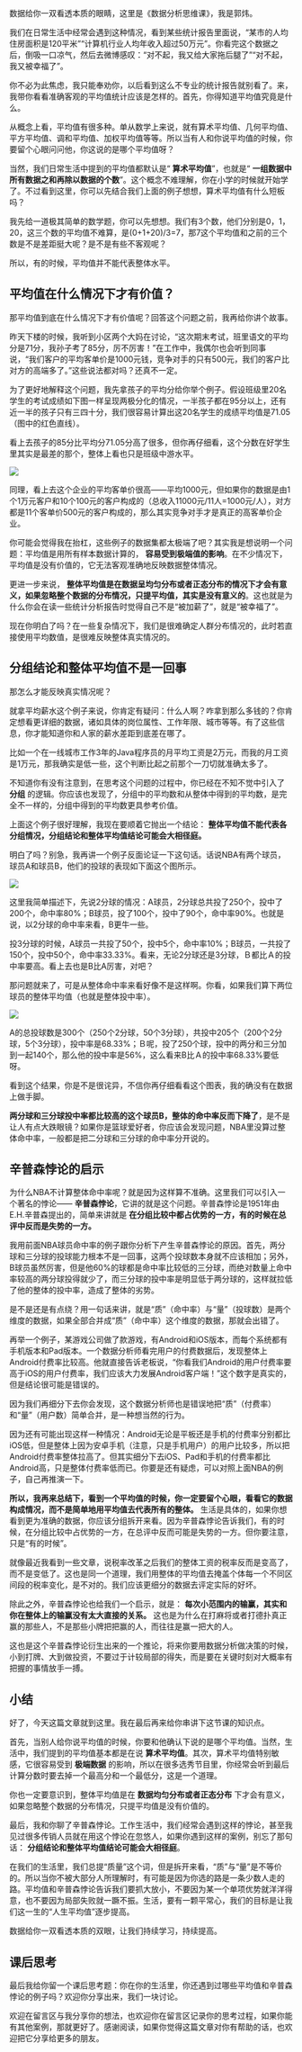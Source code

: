 数据给你一双看透本质的眼睛，这里是《数据分析思维课》，我是郭炜。

我们在日常生活中经常会遇到这种情况，看到某些统计报告里面说，“某市的人均住房面积是120平米”“计算机行业人均年收入超过50万元”。你看完这个数据之后，倒吸一口凉气，然后去微博感叹：“对不起，我又给大家拖后腿了”“对不起，我又被幸福了”。

你不必为此焦虑，我只能奉劝你，以后看到这么不专业的统计报告就别看了。来，我带你看看准确客观的平均值统计应该是怎样的。首先，你得知道平均值究竟是什么。

从概念上看，平均值有很多种。单从数学上来说，就有算术平均值、几何平均值、平方平均值、调和平均值、加权平均值等等。所以当有人和你说平均值的时候，你要留个心眼问问他，你这说的是哪个平均值呀？

当然，我们日常生活中提到的平均值都默认是“ **算术平均值**”，也就是“ **一组数据中所有数据之和再除以数据的个数**”。这个概念不难理解，你在小学的时候就开始学了。不过看到这里，你可以先结合我们上面的例子想想，算术平均值有什么短板吗？

我先给一道极其简单的数学题，你可以先想想。我们有3个数，他们分别是0，1，20，这三个数的平均值不难算，是(0+1+20)/3=7，那7这个平均值和之前的三个数是不是差距挺大呢？是不是有些不客观呢？

所以，有的时候，平均值并不能代表整体水平。

## 平均值在什么情况下才有价值？

那平均值到底在什么情况下才有价值呢？回答这个问题之前，我再给你讲个故事。

昨天下楼的时候，我听到小区两个大妈在讨论，“这次期末考试，班里语文的平均分是71分，我孙子考了85分，厉不厉害！”在工作中，我偶尔也会听到同事说，“我们客户的平均客单价是1000元钱，竞争对手的只有500元，我们的客户比对方的高端多了。”这些说法都对吗？还真不一定。

为了更好地解释这个问题，我先拿孩子的平均分给你举个例子。假设班级里20名学生的考试成绩如下图一样呈现两极分化的情况，一半孩子都在95分以上，还有近一半的孩子只有三四十分，我们很容易计算出这20名学生的成绩平均值是71.05（图中的红色直线）。

看上去孩子的85分比平均分71.05分高了很多，但你再仔细看，这个分数在好学生里其实是最差的那个，整体上看也只是班级中游水平。

![](https://static001.geekbang.org/resource/image/7f/ab/7f7c7aef0fd8e22fd002f73a7a46b7ab.jpg?wh=2000x1285)

同理，看上去这个企业的平均客单价很高——平均1000元，但如果你的数据是由1个1万元客户和10个100元的客户构成的（总收入11000元/11人=1000元/人），对方都是11个客单价500元的客户构成的，那么其实竞争对手才是真正的高客单价企业。

你可能会觉得我在抬杠，这些例子的数据集都太极端了吧？其实我是想说明一个问题：平均值是用所有样本数据计算的， **容易受到极端值的影响**。在不少情况下，平均值是没有价值的，它无法客观准确地反映数据整体情况。

更进一步来说， **整体平均值是在数据呈均匀分布或者正态分布的情况下才会有意义，如果忽略整个数据的分布情况，只提平均值，其实是没有意义的**。这也就是为什么你会在读一些统计分析报告时觉得自己不是“被加薪了”，就是“被幸福了”。

现在你明白了吗？在一些复杂情况下，我们是很难确定人群分布情况的，此时若直接使用平均数值，是很难反映整体真实情况的。

## 分组结论和整体平均值不是一回事

那怎么才能反映真实情况呢？

就拿平均薪水这个例子来说，你肯定有疑问：什么人啊？咋拿到那么多钱的？你肯定想看更详细的数据，诸如具体的岗位属性、工作年限、城市等等。有了这些信息，你才能知道你和人家的薪水差距到底差在哪了。

比如一个在一线城市工作3年的Java程序员的月平均工资是2万元，而我的月工资是1万元，那我确实是低一些，这个判断比起之前那个一刀切就准确太多了。

不知道你有没有注意到，在思考这个问题的过程中，你已经在不知不觉中引入了 **分组** 的逻辑。你应该也发现了，分组中的平均数和从整体中得到的平均数，是完全不一样的，分组中得到的平均数更具参考价值。

上面这个例子很好理解，我现在要顺着它抛出一个结论： **整体平均值不能代表各分组情况，分组结论和整体平均值结论可能会大相径庭。**

明白了吗？别急，我再讲一个例子反面论证一下这句话。话说NBA有两个球员，球员A和球员B，他们的投球的表现如下面这个图所示。

![](https://static001.geekbang.org/resource/image/39/30/39f22a9b0334591cf1836cc344ed4230.jpg?wh=1908x967)

这里我简单描述下，先说2分球的情况：A球员，2分球总共投了250个，投中了200个，命中率80%；B球员，投了100个，投中了90个，命中率90%。也就是说，以2分球的命中率来看，B更牛一些。

投3分球的时候，A球员一共投了50个，投中5个，命中率10%；B球员，一共投了150个，投中50个，命中率33.33%。看来，无论2分球还是3分球，Ｂ都比Ａ的投中率要高。看上去也是B比A厉害，对吧？

那问题就来了，可是从整体命中率来看好像不是这样啊。你看，如果我们算下两位球员的整体平均值（也就是整体投中率）。

![](https://static001.geekbang.org/resource/image/9f/36/9f1726a5a5431b0fab08ed8c51373e36.jpg?wh=1864x888)

A的总投球数是300个（250个2分球，50个3分球），共投中205个（200个2分球，5个3分球），投中率是68.33%；Ｂ呢，投了250个球，投中的两分和三分加到一起140个，那么他的投中率是56%，这么看来B比Ａ的投中率68.33%要低呀。

看到这个结果，你是不是很诧异，不信你再仔细看看这个图表，我的确没有在数据上做手脚。

**两分球和三分球投中率都比较高的这个球员B，整体的命中率反而下降了**，是不是让人有点大跌眼镜？如果你是篮球爱好者，你应该会发现问题，NBA里没算过整体命中率，一般都是把二分球和三分球的命中率分开说的。

## 辛普森悖论的启示

为什么NBA不计算整体命中率呢？就是因为这样算不准确。这里我们可以引入一个著名的悖论—— **辛普森悖论**，它讲的就是这个问题。辛普森悖论是1951年由E.H.辛普森提出的，简单来讲就是 **在分组比较中都占优势的一方，有的时候在总评中反而是失势的一方。**

我用前面NBA球员命中率的例子跟你分析下产生辛普森悖论的原因。首先，两分球和三分球的投球能力根本不是一回事，这两个投球数本身就不应该相加；另外，B球员虽然厉害，但是他60%的球都是命中率比较低的三分球，而绝对数量上命中率较高的两分球投得就少了，而三分球的投中率是明显低于两分球的，这样就拉低了他的整体的投中率，造成了整体的劣势。

是不是还是有点绕？用一句话来讲，就是“质”（命中率）与“量”（投球数）是两个维度的数据，如果全部合并成“质”（命中率）这个维度的数据，那就会出错了。

再举一个例子，某游戏公司做了款游戏，有Android和iOS版本，而每个系统都有手机版本和Pad版本。一个数据分析师看完用户的付费数据后，发现整体上Android付费率比较高。他就直接告诉老板说，“你看我们Android的用户付费率要高于iOS的用户付费率，我们应该大力发展Android客户端！”这个数字是真实的，但是结论很可能是错误的。

因为我们再细分下去你会发现，这个数据分析师也是错误地把“质”（付费率）和“量”（用户数）简单合并，是一种想当然的行为。

因为还有可能出现这样一种情况：Android无论是平板还是手机的付费率分别都比iOS低，但是整体上因为安卓手机（注意，只是手机用户）的用户比较多，所以把Android付费率整体拉高了。但其实细分下去iOS、Pad和手机的付费率都比Android高，只是整体付费率低而已。你要是还有疑虑，可以对照上面NBA的例子，自己再推演一下。

**所以，我再来总结下，看到一个平均值的时候，你一定要留个心眼，看看它的数据构成情况，而不是简单地用平均值去代表所有的整体。** 生活是具体的，如果你想看到更为准确的数据，你应该分组拆开来看。因为辛普森悖论告诉我们，有的时候，在分组比较中占优势的一方，在总评中反而可能是失势的一方。但你要注意，只是“有的时候”。

就像最近我看到一些文章，说税率改革之后我们的整体工资的税率反而是变高了，而不是变低了。这也是同一个道理，我们用整体的平均值去掩盖个体每一个不同区间段的税率变化，是不对的。我们应该更细分的数据去评定实际的好坏。

除此之外，辛普森悖论也给我们一个启示，就是： **每次小范围内的输赢，其实和你在整体上的输赢没有太大直接的关系。** 这也是为什么在打麻将或者打德扑真正赢的那些人，不是那些小牌把把赢的人，而往往是赢一把大的人。

这也是这个辛普森悖论衍生出来的一个推论，将来你要用数据分析做决策的时候，小到打牌、大到做投资，不要过于计较局部的得失，而是要在关键时刻对大概率有把握的事情放手一搏。

## 小结

好了，今天这篇文章就到这里。我在最后再来给你串讲下这节课的知识点。

首先，当别人给你说平均值的时候，你要和他确认下说的是哪个平均值。当然，生活中，我们提到的平均值基本都是在说 **算术平均值**。其次，算术平均值特别敏感，它很容易受到 **极端数据** 的影响，所以在很多选秀节目里，你经常会听到最后计算分数时要去掉一个最高分和一个最低分，这是一个道理。

你也一定要意识到，整体平均值是在 **数据均匀分布或者正态分布** 下才会有意义，如果忽略整个数据的分布情况，只提平均值是没有价值的。

最后，我和你聊了辛普森悖论。工作生活中，我们经常会遇到这样的悖论，甚至我见过很多传销人员就在用这个悖论在忽悠人，如果你遇到这样的案例，别忘了那句话： **分组结论和整体平均值结论可能会大相径庭**。

在我们的生活里，我们总提“质量”这个词，但是拆开来看，“质”与“量”是不等价的。所以当你不被大部分人所理解时，有可能是因为你选的路是一条少数人走的路。平均值和辛普森悖论告诉我们要抓大放小，不要因为某一个单项优势就洋洋得意，也不要因为局部失败就一蹶不振。生活，要有一颗平常心，我们的目标是让我们这一生的“人生平均值”逐步提高。

数据给你一双看透本质的双眼，让我们持续学习，持续提高。

## 课后思考

最后我给你留一个课后思考题：你在你的生活里，你还遇到过哪些平均值和辛普森悖论的例子吗？欢迎你分享出来，我们一块讨论。

欢迎在留言区与我分享你的想法，也欢迎你在留言区记录你的思考过程，如果你能有其他案例，那就更好了。感谢阅读，如果你觉得这篇文章对你有帮助的话，也欢迎把它分享给更多的朋友。